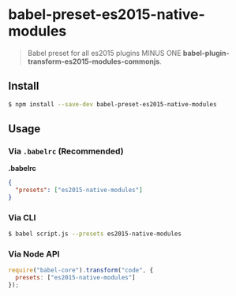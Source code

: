 # babel-preset-es2015-native-modules

> Babel preset for all es2015 plugins MINUS ONE __babel-plugin-transform-es2015-modules-commonjs__.

## Install

```sh
$ npm install --save-dev babel-preset-es2015-native-modules
```

## Usage

### Via `.babelrc` (Recommended)

**.babelrc**

```json
{
  "presets": ["es2015-native-modules"]
}
```

### Via CLI

```sh
$ babel script.js --presets es2015-native-modules 
```

### Via Node API

```javascript
require("babel-core").transform("code", {
  presets: ["es2015-native-modules"]
});
```
